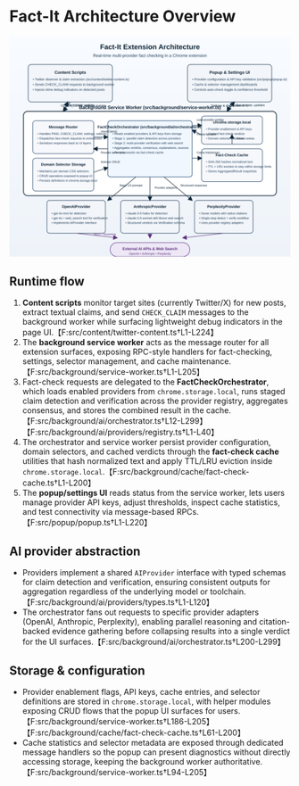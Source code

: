 # Fact-It Architecture Overview

![Fact-It multi-provider architecture](./fact-it-architecture.svg)

## Runtime flow

1. **Content scripts** monitor target sites (currently Twitter/X) for new posts, extract textual claims, and send `CHECK_CLAIM` messages to the background worker while surfacing lightweight debug indicators in the page UI.【F:src/content/twitter-content.ts†L1-L224】
2. The **background service worker** acts as the message router for all extension surfaces, exposing RPC-style handlers for fact-checking, settings, selector management, and cache maintenance.【F:src/background/service-worker.ts†L1-L205】
3. Fact-check requests are delegated to the **FactCheckOrchestrator**, which loads enabled providers from `chrome.storage.local`, runs staged claim detection and verification across the provider registry, aggregates consensus, and stores the combined result in the cache.【F:src/background/ai/orchestrator.ts†L12-L299】【F:src/background/ai/providers/registry.ts†L1-L40】
4. The orchestrator and service worker persist provider configuration, domain selectors, and cached verdicts through the **fact-check cache** utilities that hash normalized text and apply TTL/LRU eviction inside `chrome.storage.local`.【F:src/background/cache/fact-check-cache.ts†L1-L200】
5. The **popup/settings UI** reads status from the service worker, lets users manage provider API keys, adjust thresholds, inspect cache statistics, and test connectivity via message-based RPCs.【F:src/popup/popup.ts†L1-L220】

## AI provider abstraction

- Providers implement a shared `AIProvider` interface with typed schemas for claim detection and verification, ensuring consistent outputs for aggregation regardless of the underlying model or toolchain.【F:src/background/ai/providers/types.ts†L1-L120】
- The orchestrator fans out requests to specific provider adapters (OpenAI, Anthropic, Perplexity), enabling parallel reasoning and citation-backed evidence gathering before collapsing results into a single verdict for the UI surfaces.【F:src/background/ai/orchestrator.ts†L200-L299】

## Storage & configuration

- Provider enablement flags, API keys, cache entries, and selector definitions are stored in `chrome.storage.local`, with helper modules exposing CRUD flows that the popup UI surfaces for users.【F:src/background/service-worker.ts†L186-L205】【F:src/background/cache/fact-check-cache.ts†L61-L200】
- Cache statistics and selector metadata are exposed through dedicated message handlers so the popup can present diagnostics without directly accessing storage, keeping the background worker authoritative.【F:src/background/service-worker.ts†L94-L205】

